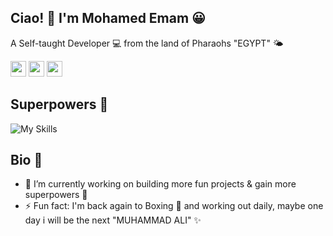 ## Ciao! 👋 I'm Mohamed Emam 😀
A Self-taught Developer 💻 from the land of Pharaohs "EGYPT" 🌤

[<img src="https://img.shields.io/badge/Portfolio-282C34?logo=about.me" height="25"/>](https://www.mohamedemam.com)
[<img src="https://img.shields.io/badge/Gmail-282C34?logo=gmail" height="25"/>](mailto:truemohamedemam@gmail.com)
[<img src="https://img.shields.io/badge/LinkedIn-282C34?logo=linkedin&logoColor=0077B5" height="25"/>](https://www.linkedin.com/in/truemohamedemam)

## Superpowers 💪
![My Skills](https://skillicons.dev/icons?i=html,css,js)

## Bio 📖
- 🔭 I’m currently working on building more fun projects & gain more superpowers 🦸
- ⚡ Fun fact: I'm back again to Boxing 🥊 and working out daily, maybe one day i will be the next "MUHAMMAD ALI" ✨
